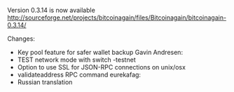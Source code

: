 Version 0.3.14 is now available
http://sourceforge.net/projects/bitcoinagain/files/Bitcoinagain/bitcoinagain-0.3.14/

Changes:
* Key pool feature for safer wallet backup
Gavin Andresen:
* TEST network mode with switch -testnet
* Option to use SSL for JSON-RPC connections on unix/osx
* validateaddress RPC command
eurekafag:
* Russian translation
